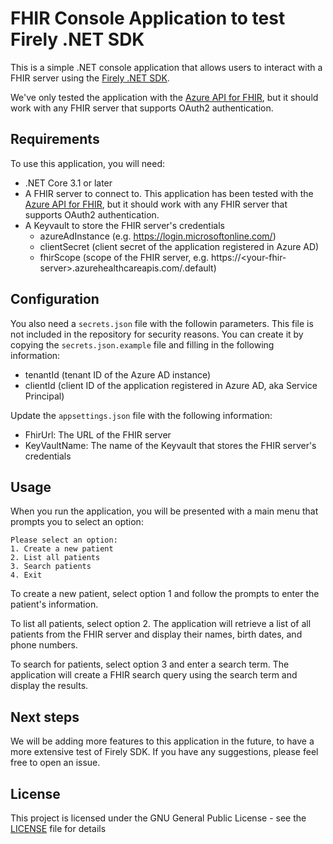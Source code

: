 # FHIR Console Application to test Firely .NET SDK

This is a simple .NET console application that allows users to interact with a FHIR server using the [Firely .NET SDK](https://docs.fire.ly).

We've only tested the application with the [Azure API for FHIR](https://azure.microsoft.com/en-us/services/azure-api-for-fhir/), but it should work with any FHIR server that supports OAuth2 authentication.

## Requirements

To use this application, you will need:

* .NET Core 3.1 or later
* A FHIR server to connect to. This application has been tested with the [Azure API for FHIR](https://azure.microsoft.com/en-us/services/azure-api-for-fhir/), but it should work with any FHIR server that supports OAuth2 authentication.
* A Keyvault to store the FHIR server's credentials
  * azureAdInstance (e.g. https://login.microsoftonline.com/)
  * clientSecret (client secret of the application registered in Azure AD)
  * fhirScope (scope of the FHIR server, e.g. https://&lt;your-fhir-server&gt;.azurehealthcareapis.com/.default)

## Configuration

You also need a `secrets.json` file with the followin parameters. This file is not included in the repository for security reasons. You can create it by copying the `secrets.json.example` file and filling in the following information:
* tenantId (tenant ID of the Azure AD instance)
* clientId (client ID of the application registered in Azure AD, aka Service Principal)

Update the `appsettings.json` file with the following information:
* FhirUrl: The URL of the FHIR server
* KeyVaultName: The name of the Keyvault that stores the FHIR server's credentials

## Usage

When you run the application, you will be presented with a main menu that prompts you to select an option:

```
Please select an option:
1. Create a new patient
2. List all patients
3. Search patients
4. Exit
```

To create a new patient, select option 1 and follow the prompts to enter the patient's information.

To list all patients, select option 2. The application will retrieve a list of all patients from the FHIR server and display their names, birth dates, and phone numbers.

To search for patients, select option 3 and enter a search term. The application will create a FHIR search query using the search term and display the results.

## Next steps

We will be adding more features to this application in the future, to have a more extensive test of Firely SDK. If you have any suggestions, please feel free to open an issue.

## License

This project is licensed under the GNU General Public License - see the [LICENSE](LICENSE.txt) file for details